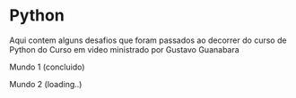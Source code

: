 # Python

Aqui contem alguns desafios  que foram passados ao decorrer do curso de Python do Curso em video ministrado por Gustavo Guanabara<br>

Mundo 1 (concluido)<br>

Mundo 2 (loading..)





